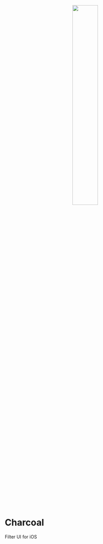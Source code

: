 <p align="center"><img src="https://github.com/finn-no/FilterKit/blob/master/GitHub/Charcoal.png" width="40%" /></p>

# Charcoal

Filter UI for iOS
